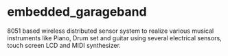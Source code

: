 # embedded_garageband
8051 based wireless distributed sensor system to realize various musical instruments like Piano, Drum set and guitar using several electrical sensors, touch screen LCD and MIDI synthesizer.
